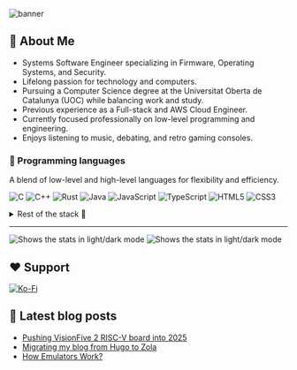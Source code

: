 ![banner](https://github.com/user-attachments/assets/f2a9723a-aae5-4128-b978-c15bc188efca)

## 🚀 About Me

- Systems Software Engineer specializing in Firmware, Operating Systems, and Security.
- Lifelong passion for technology and computers.
- Pursuing a Computer Science degree at the Universitat Oberta de Catalunya (UOC) while balancing work and study.
- Previous experience as a Full-stack and AWS Cloud Engineer.
- Currently focused professionally on low-level programming and engineering.
- Enjoys listening to music, debating, and retro gaming consoles.

### 🔧 Programming languages

A blend of low-level and high-level languages for flexibility and efficiency.

![C](https://img.shields.io/badge/C-00599C?style=for-the-badge&logo=c&logoColor=white)
![C++](https://img.shields.io/badge/C%2B%2B-00599C?style=for-the-badge&logo=c%2B%2B&logoColor=white)
![Rust](https://img.shields.io/badge/Rust-black?style=for-the-badge&logo=rust&logoColor=#E57324)
![Java](https://img.shields.io/badge/Java-orange?style=for-the-badge&logo=java)
![JavaScript](https://img.shields.io/badge/JavaScript-323330?style=for-the-badge&logo=javascript&logoColor=F7DF1E)
![TypeScript](https://img.shields.io/badge/TypeScript-007ACC?style=for-the-badge&logo=typescript&logoColor=white)
![HTML5](https://img.shields.io/badge/HTML5-E34F26?style=for-the-badge&logo=html5&logoColor=white)
![CSS3](https://img.shields.io/badge/CSS3-1572B6?style=for-the-badge&logo=css3&logoColor=white)

<details closed>
<summary>Rest of the stack 🔩</summary>
  
### 🎮 Graphics & Game Development

#### Graphic APIs

Working with advanced graphics rendering techniques.

![OpenGL](https://img.shields.io/badge/OpenGL-FFFFFF?style=for-the-badge&logo=opengl)
![Vulkan](https://img.shields.io/badge/Vulkan-a51e22?style=for-the-badge&logo=vulkan)

#### Graphics Frameworks

Tools for game and multimedia application development.

![SDL](https://img.shields.io/badge/SDL-173556?style=for-the-badge&logo=sdl)

### 🔧 Package Managers

Streamlining package management for smoother development.

![Cargo](https://img.shields.io/badge/Cargo-black?style=for-the-badge&logo=rust&logoColor=#E57324)
![VCPKG](https://img.shields.io/badge/VCPKG-666666?style=for-the-badge&logo=microsoft&logoColor=white)
![NPM](https://img.shields.io/badge/npm-CB3837?style=for-the-badge&logo=npm&logoColor=white)
![Maven](https://img.shields.io/badge/apache_maven-C71A36?style=for-the-badge&logo=apachemaven&logoColor=white)

### 🔨 Build Systems

Automating builds and managing dependencies.

![Make](https://img.shields.io/badge/Make-666666?style=for-the-badge&logo=make&logoColor=white)
![CMake](https://img.shields.io/badge/CMake-064F8C?style=for-the-badge&logo=cmake&logoColor=white)

### ⚙️ Scripting

Handling automation tasks and system scripting.

![Bash](https://img.shields.io/badge/Shell_Script-121011?style=for-the-badge&logo=gnu-bash&logoColor=white)

### 🚢 Containerization

Containers for efficient deployment and management.

![Docker](https://img.shields.io/badge/Docker-2CA5E0?style=for-the-badge&logo=docker&logoColor=white)
![Kubernetes](https://img.shields.io/badge/kubernetes-326ce5.svg?&style=for-the-badge&logo=kubernetes&logoColor=white)

### 🧑‍💻 Version Control & Code Review

Managing source code and collaboration.

![git](https://img.shields.io/badge/GIT-E44C30?style=for-the-badge&logo=git&logoColor=white)
![SVN](https://img.shields.io/badge/SVN-709ac8?style=for-the-badge&logo=svn&logoColor=white)
![Gerrit](https://img.shields.io/badge/Gerrit-242169?style=for-the-badge&logo=gerrit&logoColor=white)
![GitHub](https://img.shields.io/badge/GitHub-100000?style=for-the-badge&logo=github&logoColor=white)
![GitLab](https://img.shields.io/badge/GitLab-330F63?style=for-the-badge&logo=gitlab&logoColor=white)
![BitBucket](https://img.shields.io/badge/Bitbucket-0747a6?style=for-the-badge&logo=bitbucket&logoColor=white)

### 🛠️ CI/CD

Automating testing and deployment.

![GH Actions](https://img.shields.io/badge/GitHub_Actions-2088FF?style=for-the-badge&logo=github-actions&logoColor=white)
![Jenkins](https://img.shields.io/badge/Jenkins-49728B?style=for-the-badge&logo=jenkins&logoColor=white)

### 📚 Documentation

Creating clear, efficient, and maintainable docs.

![Markdown](https://img.shields.io/badge/Markdown-000000?style=for-the-badge&logo=markdown&logoColor=white)
![LaTeX](https://img.shields.io/badge/LaTeX-47A141?style=for-the-badge&logo=LaTeX&logoColor=white)

### ☁️ Cloud Platforms

Cloud services for scaling and deployment.

![AWS](https://img.shields.io/badge/Amazon_AWS-FF9900?style=for-the-badge&logo=amazonaws&logoColor=white)

### 📦 Static Site Generators

For building fast, efficient websites.

![Hugo](https://img.shields.io/badge/Hugo-FF4088?style=for-the-badge&logo=hugo&logoColor=white)
![Jekyll](https://img.shields.io/badge/Jekyll-CC0000?style=for-the-badge&logo=Jekyll&logoColor=white)

### 🗄️ Databases

Managing both relational and NoSQL databases.

![MSSQL](https://img.shields.io/badge/Microsoft_SQL_Server-CC2927?style=for-the-badge&logo=microsoft-sql-server&logoColor=white)
![MySQL](https://img.shields.io/badge/MySQL-005C84?style=for-the-badge&logo=mysql&logoColor=white)
![SQLite](https://img.shields.io/badge/Sqlite-003B57?style=for-the-badge&logo=sqlite&logoColor=white)
![MongoDB](https://img.shields.io/badge/MongoDB-4EA94B?style=for-the-badge&logo=mongodb&logoColor=white)

### ⚙️ Full-Stack Frameworks

Building end-to-end web applications.

![Angular](https://img.shields.io/badge/Angular-DD0031?style=for-the-badge&logo=angular&logoColor=white)
![Spring](https://img.shields.io/badge/Spring-6DB33F?style=for-the-badge&logo=spring&logoColor=white)
![SpringBoot](https://img.shields.io/badge/Spring_Boot-6DB33F?style=for-the-badge&logo=spring-boot&logoColor=white)

</details>

---

<picture>
  <source media="(prefers-color-scheme: dark)" srcset="https://api.githubtrends.io/user/svg/cakehonolulu/repos?time_range=one_year&loc_metric=changed&theme=dark">
  <source media="(prefers-color-scheme: light)" srcset="https://api.githubtrends.io/user/svg/cakehonolulu/repos?time_range=one_year&loc_metric=changed&theme=classic">
  <img alt="Shows the stats in light/dark mode" src="https://api.githubtrends.io/user/svg/cakehonolulu/repos?time_range=one_year&loc_metric=changed&theme=dark">
</picture>

  
<picture>
  <source media="(prefers-color-scheme: dark)" srcset="https://api.githubtrends.io/user/svg/cakehonolulu/langs?time_range=one_year&use_percent=True&loc_metric=changed&theme=dark">
  <source media="(prefers-color-scheme: light)" srcset="https://api.githubtrends.io/user/svg/cakehonolulu/langs?time_range=one_year&use_percent=True&loc_metric=changed&theme=classic">
  <img alt="Shows the stats in light/dark mode" src="https://api.githubtrends.io/user/svg/cakehonolulu/langs?time_range=one_year&use_percent=True&loc_metric=changed&theme=dark">
</picture>
    
## ❤️ Support

[![Ko-Fi](https://img.shields.io/badge/BUY%20ME%20A%20COFFEE-DD0031?style=for-the-badge&logo=kofi&logoColor=white)](https://ko-fi.com/cakehonolulu)

## 📄 Latest blog posts
<!-- BLOG-POST-LIST:START -->
- [Pushing VisionFive 2 RISC-V board into 2025](https://cakehonolulu.github.io/open-source-ifying-the-visionfive-2/)
- [Migrating my blog from Hugo to Zola](https://cakehonolulu.github.io/hugo-to-zola-migration/)
- [How Emulators Work?](https://cakehonolulu.github.io/how-emulators-work/)
<!-- BLOG-POST-LIST:END -->
